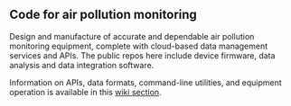 ## Code for air pollution monitoring

Design and manufacture of accurate and dependable air pollution monitoring equipment, complete with cloud-based data management services and APIs. The public repos here include device firmware, data analysis and data integration software. 

Information on APIs, data formats, command-line utilities, and equipment operation is available in this [wiki section](https://github.com/south-coast-science/docs/wiki).
